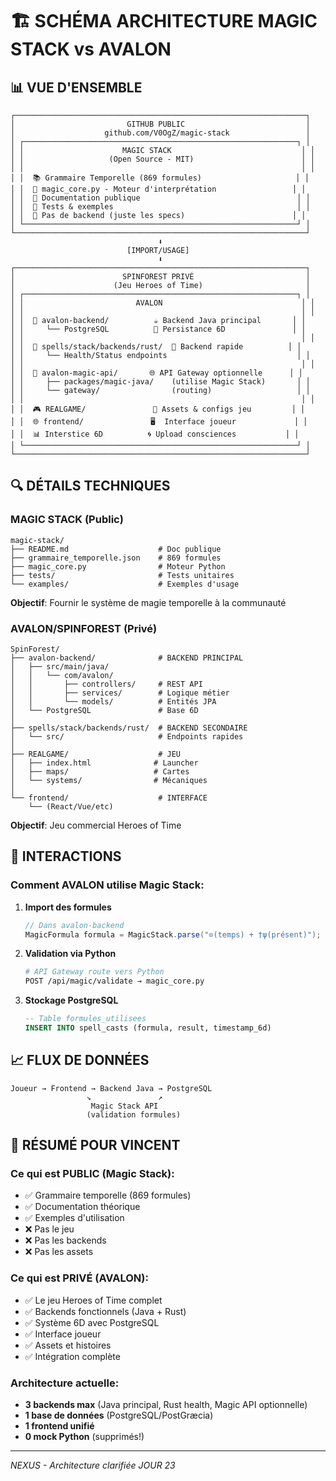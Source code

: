 # 🏗️ SCHÉMA ARCHITECTURE MAGIC STACK vs AVALON

## 📊 VUE D'ENSEMBLE

```
┌─────────────────────────────────────────────────────────────────┐
│                         GITHUB PUBLIC                           │
│                    github.com/V0OgZ/magic-stack                 │
│ ┌─────────────────────────────────────────────────────────────┐ │
│ │                      MAGIC STACK                             │ │
│ │                   (Open Source - MIT)                        │ │
│ │                                                              │ │
│ │  📚 Grammaire Temporelle (869 formules)                     │ │
│ │  🐍 magic_core.py - Moteur d'interprétation                 │ │
│ │  📖 Documentation publique                                   │ │
│ │  🧪 Tests & exemples                                         │ │
│ │  🎯 Pas de backend (juste les specs)                        │ │
│ └─────────────────────────────────────────────────────────────┘ │
└─────────────────────────────────────────────────────────────────┘
                                 ⬇️
                          [IMPORT/USAGE]
                                 ⬇️
┌─────────────────────────────────────────────────────────────────┐
│                        SPINFOREST PRIVÉ                         │
│                      (Jeu Heroes of Time)                       │
│ ┌─────────────────────────────────────────────────────────────┐ │
│ │                         AVALON                               │ │
│ │                                                              │ │
│ │  🏰 avalon-backend/          ☕ Backend Java principal       │ │
│ │     └── PostgreSQL          💾 Persistance 6D               │ │
│ │                                                              │ │
│ │  🦀 spells/stack/backends/rust/  🚀 Backend rapide          │ │
│ │     └── Health/Status endpoints                             │ │
│ │                                                              │ │
│ │  🔮 avalon-magic-api/       🌐 API Gateway optionnelle      │ │
│ │     ├── packages/magic-java/    (utilise Magic Stack)       │ │
│ │     └── gateway/                (routing)                   │ │
│ │                                                              │ │
│ │  🎮 REALGAME/               📁 Assets & configs jeu         │ │
│ │  🌐 frontend/               🖥️  Interface joueur             │ │
│ │  📊 Interstice 6D          🌀 Upload consciences           │ │
│ └─────────────────────────────────────────────────────────────┘ │
└─────────────────────────────────────────────────────────────────┘
```

## 🔍 DÉTAILS TECHNIQUES

### MAGIC STACK (Public)
```
magic-stack/
├── README.md                    # Doc publique
├── grammaire_temporelle.json    # 869 formules
├── magic_core.py                # Moteur Python
├── tests/                       # Tests unitaires
└── examples/                    # Exemples d'usage
```

**Objectif**: Fournir le système de magie temporelle à la communauté

### AVALON/SPINFOREST (Privé)
```
SpinForest/
├── avalon-backend/              # BACKEND PRINCIPAL
│   ├── src/main/java/
│   │   └── com/avalon/
│   │       ├── controllers/     # REST API
│   │       ├── services/        # Logique métier
│   │       └── models/          # Entités JPA
│   └── PostgreSQL               # Base 6D
│
├── spells/stack/backends/rust/  # BACKEND SECONDAIRE
│   └── src/                     # Endpoints rapides
│
├── REALGAME/                    # JEU
│   ├── index.html              # Launcher
│   ├── maps/                   # Cartes
│   └── systems/                # Mécaniques
│
└── frontend/                    # INTERFACE
    └── (React/Vue/etc)
```

**Objectif**: Jeu commercial Heroes of Time

## 🔗 INTERACTIONS

### Comment AVALON utilise Magic Stack:

1. **Import des formules**
   ```java
   // Dans avalon-backend
   MagicFormula formula = MagicStack.parse("⊙(temps) + †ψ(présent)");
   ```

2. **Validation via Python**
   ```bash
   # API Gateway route vers Python
   POST /api/magic/validate → magic_core.py
   ```

3. **Stockage PostgreSQL**
   ```sql
   -- Table formules_utilisees
   INSERT INTO spell_casts (formula, result, timestamp_6d)
   ```

## 📈 FLUX DE DONNÉES

```
Joueur → Frontend → Backend Java → PostgreSQL
                 ↘               ↗
                  Magic Stack API
                 (validation formules)
```

## 🎯 RÉSUMÉ POUR VINCENT

### Ce qui est PUBLIC (Magic Stack):
- ✅ Grammaire temporelle (869 formules)
- ✅ Documentation théorique
- ✅ Exemples d'utilisation
- ❌ Pas le jeu
- ❌ Pas les backends
- ❌ Pas les assets

### Ce qui est PRIVÉ (AVALON):
- ✅ Le jeu Heroes of Time complet
- ✅ Backends fonctionnels (Java + Rust)
- ✅ Système 6D avec PostgreSQL
- ✅ Interface joueur
- ✅ Assets et histoires
- ✅ Intégration complète

### Architecture actuelle:
- **3 backends max** (Java principal, Rust health, Magic API optionnelle)
- **1 base de données** (PostgreSQL/PostGræcia)
- **1 frontend unifié**
- **0 mock Python** (supprimés!)

---

*NEXUS - Architecture clarifiée JOUR 23*
